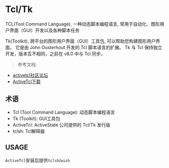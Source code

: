# Tcl/Tk

TCL(Tool Command Language), 一种动态脚本编程语言, 常用于自动化、图形用户界面（GUI）开发以及各种脚本任务

Tk(Toolkit), 跨平台的图形用户界面（GUI）工具包, 可以帮助您构建图形用户界面。 它是由 John Ousterhout 开发的 Tcl 脚本语言的扩展。 Tk 与 Tcl 保持独立开发，版本互不相同，之前在 v8.0 中与 Tcl 同步。

> 参考文档:
- [activetcl社区论坛](https://community.activestate.com/)
- [ActiveTcl下载](https://platform.activestate.com/ActiveState/ActiveTcl-8.6)

## 术语

- Tcl (Tool Command Language): 动态脚本编程语言
- Tk (Toolkit): GUI工具包
- ActiveTcl:  ActiveState 公司提供的 Tcl/Tk 发行版
- tclsh: Tcl解释器

## USAGE

`ActiveTcl`安装后提供`tclsh`/`wish`